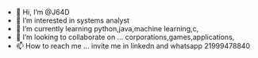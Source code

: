 - 👋 Hi, I’m @J64D
- 👀 I’m interested in  systems analyst
- 🌱 I’m currently learning python,java,machine learning,c,
- 💞️ I’m looking to collaborate on ... corporations,games,applications,
- 📫 How to reach me ... invite me in linkedn and whatsapp 21999478840

<!---
J64D/J64D is a ✨ special ✨ repository because its `README.md` (this file) appears on your GitHub profile.
You can click the Preview link to take a look at your changes.
--->
